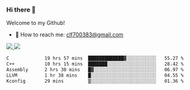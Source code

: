 ### Hi there 👋

<!--
**clingfei/clingfei** is a ✨ _special_ ✨ repository because its `README.md` (this file) appears on your GitHub profile.

Here are some ideas to get you started:

- 🔭 I’m currently working on ...
- 🌱 I’m currently learning ...
- 👯 I’m looking to collaborate on ...
- 🤔 I’m looking for help with ...
- 💬 Ask me about ...
- 📫 How to reach me: ...
- 😄 Pronouns: ...
- ⚡ Fun fact: ...
-->
Welcome to my Github!
- 📧 How to reach me: clf700383@gmail.com

<a href="https://github.com/anuraghazra/github-readme-stats">
  <img src="https://github-readme-stats.vercel.app/api?username=clingfei&count_private=true&show_icons=true&include_all_commits=true&line_height=21&hide_border=true&repo=github-readme-stats" />
</a>
<a href="https://github.com/anuraghazra/convoychat">
  <img src="https://github-readme-stats.vercel.app/api/top-langs/?username=clingfei&hide=Tcl,Perl,Makefile,CSS,HTML,Yacc,Lex,Verilog&langs_count=6&layout=compact&hide_border=true&repo=convoychat" />
</a>

<!--START_SECTION:waka-->

```txt
C             19 hrs 57 mins  █████████████▓░░░░░░░░░░░   55.27 %
C++           10 hrs 15 mins  ███████░░░░░░░░░░░░░░░░░░   28.42 %
Assembly      2 hrs 30 mins   █▓░░░░░░░░░░░░░░░░░░░░░░░   06.97 %
LLVM          1 hr 38 mins    █░░░░░░░░░░░░░░░░░░░░░░░░   04.55 %
Kconfig       29 mins         ▒░░░░░░░░░░░░░░░░░░░░░░░░   01.36 %
```

<!--END_SECTION:waka-->
